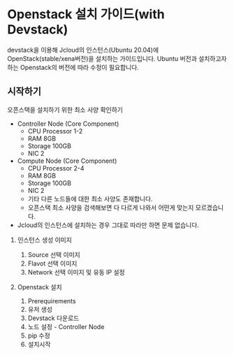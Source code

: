 # Openstack 설치 가이드(with Devstack)
devstack을 이용해 Jcloud의 인스턴스(Ubuntu 20.04)에 OpenStack(stable/xena버전)을 설치하는 가이드입니다.
 Ubuntu 버전과 설치하고자 하는 Openstack의 버전에 따라 수정이 필요합니다.

## 시작하기
오픈스택을 설치하기 위한 최소 사양 확인하기
* Controller Node (Core Component)
    * CPU Processor 1-2
    * RAM 8GB
    * Storage 100GB
    * NIC 2
* Compute Node (Core Component)
    * CPU Processor 2-4
    * RAM 8GB
    * Storage 100GB
    * NIC 2
    * 기타 다른 노드들에 대한 최소 사양도 존재합니다.
    * 오픈스택 최소 사양을 검색해보면 다 다르게 나와서 어떤게 맞는지 모르겠습니다.
* Jcloud의 인스턴스에 설치하는 경우 그대로 따라만 하면 문제 없습니다.

1. 인스턴스 생성
이미지
    1. Source 선택
    이미지
    2. Flavot 선택
    이미지
    3. Network 선택
    이미지 및 유동 IP 설정
    
2. Openstack 설치
    1. Prerequirements
    2. 유저 생성
    3. Devstack 다운로드
    4. 노드 설정 - Controller Node
    5. pip 수정
    6. 설치시작
